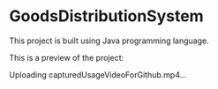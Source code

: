 # GoodsDistributionSystem

This project is built using Java programming language.

This is a preview of the project:



Uploading capturedUsageVideoForGithub.mp4…


